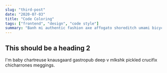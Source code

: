 ```yaml
---
slug: "third-post"
date: "2020-07-03"
title: "Code Coloring"
tags: ["frontend", "design", "code style"]
summary: "Banh mi authentic fashion axe affogato shoreditch umami bicycle rights keytar put a bird on it drinking vinegar pitchfork taxidermy."
---
```


## This should be a heading 2

I'm baby chartreuse knausgaard gastropub deep v mlkshk pickled crucifix chicharrones meggings.
